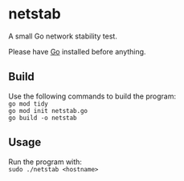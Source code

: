 # netstab

A small Go network stability test.

Please have [Go](https://golang.org) installed before anything.

## Build

Use the following commands to build the program:\
```go mod tidy```\
```go mod init netstab.go```\
```go build -o netstab```

## Usage

Run the program with:\
```sudo ./netstab <hostname>```
